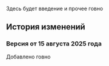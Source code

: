 Здесь будет введение и прочее говно
## История изменений

### Версия от 15 августа 2025 года

Добавлено говно